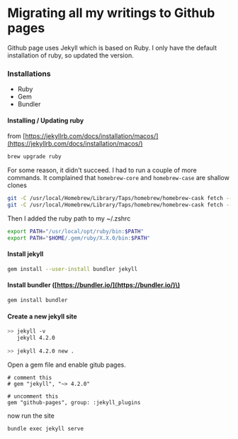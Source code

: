 # Migrating all my writings to Github pages

Github page uses Jekyll which is based on Ruby. I only have the default installation of ruby, so updated the version.

### Installations

* Ruby
* Gem
* Bundler

#### Installing / Updating ruby

from [https://jekyllrb.com/docs/installation/macos/](https://jekyllrb.com/docs/installation/macos/) 

```bash
brew upgrade ruby
```

For some reason, it didn't succeed. I had to run a couple of more commands. It complained that `homebrew-core` and `homebrew-case` are shallow clones

```bash
git -C /usr/local/Homebrew/Library/Taps/homebrew/homebrew-cask fetch --unshallow
git -C /usr/local/Homebrew/Library/Taps/homebrew/homebrew-cask fetch --unshallow
```

Then I added the ruby path to my ~/.zshrc

```bash
export PATH="/usr/local/opt/ruby/bin:$PATH"
export PATH="$HOME/.gem/ruby/X.X.0/bin:$PATH"
```

#### Install jekyll

```bash
gem install --user-install bundler jekyll
```

#### Install bundler \([https://bundler.io/](https://bundler.io/)\)

```bash
gem install bundler
```



#### Create a new jekyll site

```bash
>> jekyll -v 
   jekyll 4.2.0
   
>> jekyll 4.2.0 new .
```

Open a gem file and enable gitub pages.

```text
# comment this
# gem "jekyll", "~> 4.2.0"

# uncomment this
gem "github-pages", group: :jekyll_plugins
```

now run the site 

```bash
bundle exec jekyll serve
```

